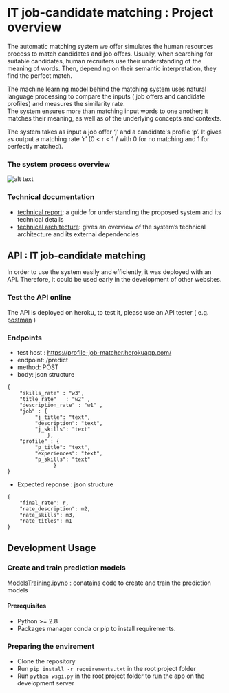 # IT job-candidate matching : Project overview

The automatic matching system we offer simulates the human resources process to match candidates and job offers. Usually, when searching for suitable candidates, human recruiters use their understanding of the meaning of words. Then, depending on their semantic interpretation, they find the perfect match.


The machine learning model behind the matching system uses natural language processing to compare the inputs ( job offers and candidate profiles) and measures the similarity rate.  
The system ensures more than matching input words to one another; it matches their meaning, as well as of the underlying concepts and contexts.    


The system takes as input a job offer ‘j’ and a candidate's profile ‘p’. It gives as output a matching rate ‘r’ (0 < r < 1 /  with 0 for no matching and 1 for perfectly matched).

### The system process overview 

![alt text](https://github.com/AsmaBALAMANE/job-profile-matcher/blob/master/generalProcess.png?raw=true)

### Technical documentation 
-   [technical report](https://drive.google.com/file/d/1T-QxfpwCQy1Y2YQ68flzyGQi6d5uG0dD/view?usp=sharing):  a guide for understanding the proposed system and its technical details  
-   [technical architecture](https://app.milanote.com/1KhxA61Pv0Ff7b?p=8hNPmkRUZuJ): gives an overview of the system’s technical architecture and its external dependencies

## API : IT job-candidate matching

In order to use the system easily and efficiently, it was deployed with an API. Therefore, it could be used early in the development of other websites. 

### Test the API online 
The API is deployed on heroku, to test it, please use an API tester ( e.g. [postman](https://www.postman.com/downloads/) ) 

### Endpoints
- test host    :    https://profile-job-matcher.herokuapp.com/
- endpoint:         /predict
- method:            POST 
- body: json structure 
```
{
	"skills_rate" : "w3",
	"title_rate"   : "w2" ,
	"description_rate" : "w1" ,
	"job" : {
		 "j_title": "text", 
		 "description": "text", 
		 "j_skills": "text"
	         },
	"profile" : {
		 "p_title": "text", 
		 "experiences": "text", 
		 "p_skills": "text"
	           }
}
```
- Expected reponse : json structure 
```
{
    "final_rate": r,
    "rate_description": m2,
    "rate_skills": m3,
    "rate_titles": m1
}
```

## Development Usage

### Create and train prediction models  

[ModelsTraining.ipynb](https://colab.research.google.com/drive/1MZeVYIkjrGQZSSbcCSTg0xg5TUoKHdIo#scrollTo=YZW3YrezfBHP) :  conatains code to create and train the prediction models

#### Prerequisites
- Python >= 2.8 
- Packages manager conda or pip to install requirements.

### Preparing the envirement

- Clone the repository  
- Run `pip install -r requirements.txt` in the root project folder
- Run `python wsgi.py` in the root project folder to run the app on the development server



